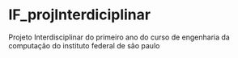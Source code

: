 # IF_projInterdiciplinar
Projeto Interdisciplinar do primeiro ano do curso de engenharia da computação do instituto federal de são paulo
